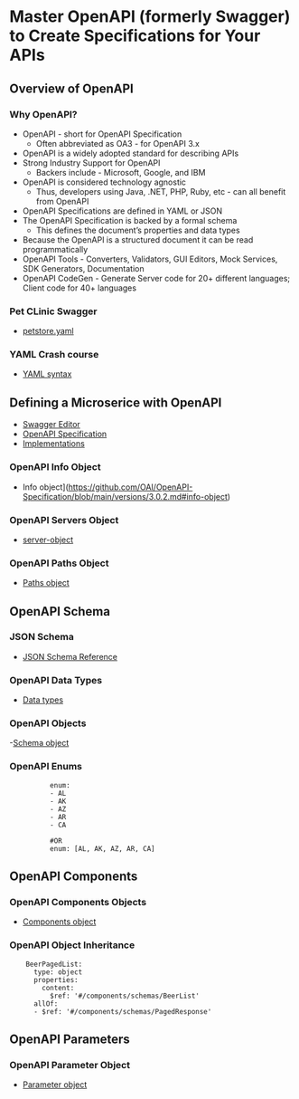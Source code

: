 # Master OpenAPI (formerly Swagger) to Create Specifications for Your APIs

## Overview of OpenAPI

### Why OpenAPI?
- OpenAPI - short for OpenAPI Specification
  - Often abbreviated as OA3 - for OpenAPI 3.x
- OpenAPI is a widely adopted standard for describing APIs
- Strong Industry Support for OpenAPI
  - Backers include - Microsoft, Google, and IBM
- OpenAPI is considered technology agnostic
  - Thus, developers using Java, .NET, PHP, Ruby, etc - can all benefit from OpenAPI
- OpenAPI Specifications are defined in YAML or JSON
- The OpenAPI Specification is backed by a formal schema
  - This defines the document’s properties and data types
- Because the OpenAPI is a structured document it can be read programmatically
- OpenAPI Tools - Converters, Validators, GUI Editors, Mock Services, SDK Generators,
Documentation
- OpenAPI CodeGen - Generate Server code for 20+ different languages; Client code for 40+
languages

### Pet CLinic Swagger
- [petstore.yaml](https://github.com/OAI/OpenAPI-Specification/blob/main/examples/v3.0/petstore.yaml)

### YAML Crash course
- [YAML syntax](https://learnxinyminutes.com/docs/yaml/)

## Defining a Microserice with OpenAPI
- [Swagger Editor](https://swagger.io/tools/swaggerhub/)
- [OpenAPI Specification](https://github.com/OAI/OpenAPI-Specification)
- [Implementations](https://tools.openapis.org/)

### OpenAPI Info Object
- Info object](https://github.com/OAI/OpenAPI-Specification/blob/main/versions/3.0.2.md#info-object)

### OpenAPI Servers Object
- [server-object](https://github.com/OAI/OpenAPI-Specification/blob/main/versions/3.0.2.md#server-object)

### OpenAPI Paths Object
- [Paths object](https://github.com/OAI/OpenAPI-Specification/blob/main/versions/3.0.2.md#pathsObject)

## OpenAPI Schema

### JSON Schema
- [JSON Schema Reference](https://json-schema.org/understanding-json-schema)
### OpenAPI Data Types
- [Data types](https://github.com/OAI/OpenAPI-Specification/blob/main/versions/3.0.2.md#data-types)

### OpenAPI Objects
-[Schema object](https://github.com/OAI/OpenAPI-Specification/blob/main/versions/3.0.2.md#schema-object)
### OpenAPI Enums
```
          enum:
          - AL
          - AK
          - AZ
          - AR
          - CA
          
          #OR
          enum: [AL, AK, AZ, AR, CA]
```
## OpenAPI Components
### OpenAPI Components Objects
- [Components object](https://github.com/OAI/OpenAPI-Specification/blob/main/versions/3.0.2.md#components-object)
### OpenAPI Object Inheritance
```
    BeerPagedList:
      type: object
      properties:
        content:
          $ref: '#/components/schemas/BeerList'
      allOf:
      - $ref: '#/components/schemas/PagedResponse'
```

## OpenAPI Parameters
### OpenAPI Parameter Object
- [Parameter object](https://github.com/OAI/OpenAPI-Specification/blob/main/versions/3.0.2.md#parameter-object) 
